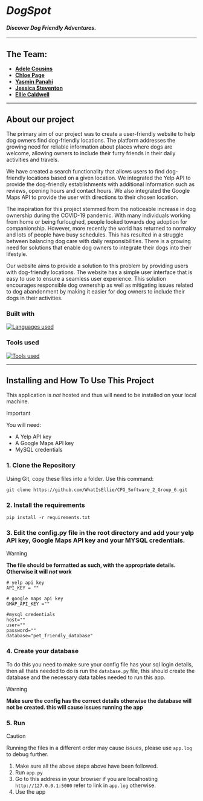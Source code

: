 # *DogSpot*

#### *Discover Dog Friendly Adventures.*

---

## The Team:
* [**Adele Cousins**](https://github.com/adelikinz)
* [**Chloe Page**](https://github.com/ChloeSAPage)
* [**Yasmin Panahi**](https://github.com/YasPan98)
* [**Jessica Steventon**](https://github.com/Jess7000)
* [**Ellie Caldwell**](https://github.com/WhatIsEllie)

---

## About our project

The primary aim of our project was to create a user-friendly website to help dog owners find dog-friendly locations. The platform addresses the growing need for reliable information about places where dogs are welcome, allowing owners to include their furry friends in their daily activities and travels.

We have created a search functionality that allows users to find dog-friendly locations based on a given location. We integrated the Yelp API to provide the dog-friendly establishments with additional information such as reviews, opening hours and contact hours. We also integrated the Google Maps API to provide the user with directions to their chosen location.

The inspiration for this project stemmed from the noticeable increase in dog ownership during the COVID-19 pandemic. With many individuals working from home or being furloughed, people looked towards dog adoption for companionship. However, more recently the world has returned to normalcy and lots of people have busy schedules. This has resulted in a struggle between balancing dog care with daily responsibilities. There is a growing need for solutions that enable dog owners to integrate their dogs into their lifestyle.

Our website aims to provide a solution to this problem by providing users with dog-friendly locations. The website has a simple user interface that is easy to use to ensure a seamless user experience. This solution encourages responsible dog ownership as well as mitigating issues related to dog abandonment by making it easier for dog owners to include their dogs in their activities.


### Built with
[![Languages used](https://skillicons.dev/icons?i=js,html,css,python,flask,mysql,git&perline=20)](https://skillicons.dev)

### Tools used
[![Tools used](https://skillicons.dev/icons?i=github,postman,pycharm,vscode&perline=20)](https://skillicons.dev)


---

## Installing and How To Use This Project

This application is _not_ hosted and thus will need to be installed on your local machine.

> [!IMPORTANT]
> You will need:
>
> -   A Yelp API key
> -   A Google Maps API key
> -   MySQL credentials
> 


### 1. Clone the Repository

Using Git, copy these files into a folder.
Use this command:

```
git clone https://github.com/WhatIsEllie/CFG_Software_2_Group_6.git
```

### 2. Install the requirements

```
pip install -r requirements.txt
```

### 3. Edit the config.py file in the root directory and add your yelp API key, Google Maps API key and your MYSQL credentials.

> [!WARNING]
> **The file should be formatted as such, with the appropriate details. Otherwise it will _not_ work**

```
# yelp api key
API_KEY = "" 

# google maps api key
GMAP_API_KEY ="" 

#mysql credentials
host=""
user=""
password=""
database="pet_friendly_database"
```

### 4. Create your database 
To do this you need to make sure your config file has your sql login details, then all thats needed to do is run the `database.py` file, this should create the database and the necessary data tables needed to run this app.

> [!WARNING]
> **Make sure the config has the correct details otherwise the database will not be created. this will cause issues running the app**

### 5. Run

> [!CAUTION]
> Running the files in a different order may cause issues, please use `app.log` to debug further.

1. Make sure all the above steps above have been followed.
2. Run `app.py`
3. Go to this address in your browser if you are localhosting `http://127.0.0.1:5000` refer to link in `app.log` otherwise.
5. Use the app


